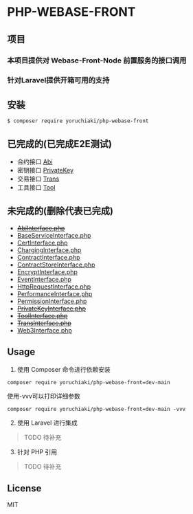 # PHP-WEBASE-FRONT

## 项目

### 本项目提供对 Webase-Front-Node 前置服务的接口调用
### 针对Laravel提供开箱可用的支持
## 安装

```shell
$ composer require yoruchiaki/php-webase-front
```

## 已完成的(已完成E2E测试)

- 合约接口 [Abi](src%2FServices%2FAbi)
- 密钥接口 [PrivateKey](src%2FServices%2FPrivateKey)
- 交易接口 [Trans](src%2FServices%2FTrans)
- 工具接口 [Tool](src%2FServices%2FTool)

## 未完成的(删除代表已完成)

- ~~[AbiInterface.php](src%2FInterfaces%2FAbiInterface.php)~~
- [BaseServiceInterface.php](src%2FInterfaces%2FBaseServiceInterface.php)
- [CertInterface.php](src%2FInterfaces%2FCertInterface.php)
- [ChargingInterface.php](src%2FInterfaces%2FChargingInterface.php)
- [ContractInterface.php](src%2FInterfaces%2FContractInterface.php)
- [ContractStoreInterface.php](src%2FInterfaces%2FContractStoreInterface.php)
- [EncryptInterface.php](src%2FInterfaces%2FEncryptInterface.php)
- [EventInterface.php](src%2FInterfaces%2FEventInterface.php)
- [HttpRequestInterface.php](src%2FInterfaces%2FHttpRequestInterface.php)
- [PerformanceInterface.php](src%2FInterfaces%2FPerformanceInterface.php)
- [PermissionInterface.php](src%2FInterfaces%2FPermissionInterface.php)
- ~~[PrivateKeyInterface.php](src%2FInterfaces%2FPrivateKeyInterface.php)~~
- ~~[ToolInterface.php](src%2FInterfaces%2FToolInterface.php)~~
- ~~[TransInterface.php](src%2FInterfaces%2FTransInterface.php)~~
- [Web3Interface.php](src%2FInterfaces%2FWeb3Interface.php)

## Usage
1. 使用 Composer 命令进行依赖安装
```shell
composer require yoruchiaki/php-webase-front=dev-main
```
使用-vvv可以打印详细参数
```shell
composer require yoruchiaki/php-webase-front=dev-main -vvv
```
2. 使用 Laravel 进行集成
> TODO 待补充
3. 针对 PHP 引用
> TODO 待补充
## License

MIT